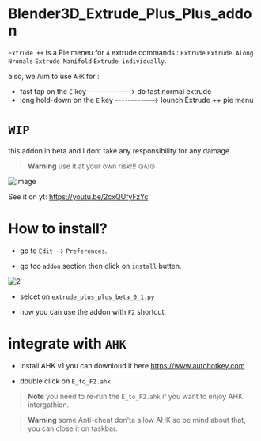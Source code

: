 # Blender3D_Extrude_Plus_Plus_addon
`Extrude ++` is a Pie meneu for `4` extrude commands : `Extrude` `Extrude Along Nromals` `Extrude Manifold` `Extrude individually`.

also, we Aim to use `AHK` for :
- fast tap on the `E` key ------------> do fast normal extrude
- long hold-down on the `E` key -----------> lounch Extrude ++ pie menu
# `WIP`
this addon in beta and I dont take any responsibility for any damage.
> **Warning**
> use it at your own risk!!! ⊙ω⊙

![image](https://user-images.githubusercontent.com/101531362/228271574-209d7ea6-6d18-4349-aba0-3fd4ad382ce6.png)

See it on yt: https://youtu.be/2cxQUfyFzYc

# How to install?

- go to `Edit` --> `Preferences`.

- go too `addon` section then click on `install` butten.

![2](https://user-images.githubusercontent.com/101531362/228266383-c27450af-9514-4eba-884c-9a0b1150ef4d.jpg)

- selcet on `extrude_plus_plus_beta_0_1.py`

- now you can use the addon with `F2` shortcut.

# integrate with `AHK`

- install AHK v1 you can downloud it here https://www.autohotkey.com

- double click on `E_to_F2.ahk`

> **Note**
> you need to re-run the `E_to_F2.ahk` if you want to enjoy AHK intergathion.

> **Warning**
> some Anti-cheat don'ta allow AHK so be mind about that, you can close it on taskbar.
